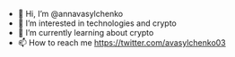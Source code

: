 - 👋 Hi, I’m @annavasylchenko
- 👀 I’m interested in technologies and crypto
- 🌱 I’m currently learning about crypto
- 📫 How to reach me https://twitter.com/avasylchenko03

<!---
annavasylchenko/annavasylchenko is a ✨ special ✨ repository because its `README.md` (this file) appears on your GitHub profile.
You can click the Preview link to take a look at your changes.
--->
